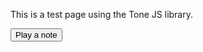 This is a test page using the Tone JS library.

<script>console.log("hello world")</script>

<script src='https://cdnjs.cloudflare.com/ajax/libs/tone/13.4.9/Tone.js'></script>
<button onclick="start()">Play a note</button>

<script>
  const synth = new Tone.PolySynth();
  synth.toMaster();

  function start(){
    Tone.start();
    synth.triggerAttackRelease("C4", 1);
  }
</script>
